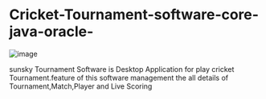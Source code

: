 # Cricket-Tournament-software-core-java-oracle-
![image](https://drive.google.com/uc?export=view&id=133QHx5gnPwPG9-ZJNn4GboihRNRG_z4R)


sunsky Tournament Software is Desktop Application for play cricket Tournament.feature of this software management the all details of Tournament,Match,Player and Live Scoring
